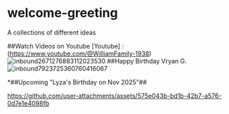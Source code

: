 # welcome-greeting
A collections of different ideas

##Watch Videos on Youtube
[Youtube] : (https://www.youtube.com/@WilliamFamily-1938)
![inbound2671276883112023530](https://github.com/user-attachments/assets/c617cd10-03a7-46ee-9a6a-afc19f828458)
##Happy Birthday Vryan G.
![inbound7923725360760416067](https://github.com/user-attachments/assets/f110e80c-6bf6-40db-a100-ebde68c0f257)
>
*##Upcoming "Lyza's Birthday on Nov 2025"##
>
https://github.com/user-attachments/assets/575e043b-bd1b-42b7-a576-0d7e1e4098fb





